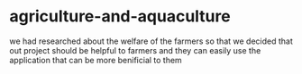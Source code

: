 # agriculture-and-aquaculture
we had researched about the welfare of the farmers so that we decided that out project should be helpful to farmers and they can easily use the application that can be more benificial to them 

